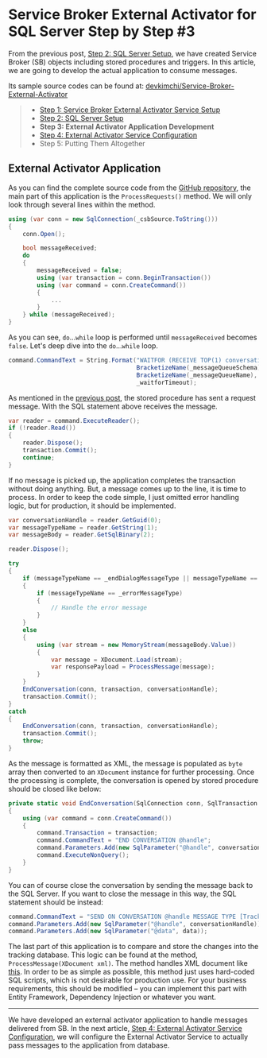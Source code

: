 # Service Broker External Activator for SQL Server Step by Step #3 #

From the previous post, [Step 2: SQL Server Setup](http://devkimchi.com/831/service-broker-external-activator-for-sql-server-step-by-step-2/), we have created Service Broker (SB) objects including stored procedures and triggers. In this article, we are going to develop the actual application to consume messages.

Its sample source codes can be found at: [devkimchi/Service-Broker-External-Activator](https://github.com/devkimchi/Service-Broker-External-Activator)

> * [Step 1: Service Broker External Activator Service Setup](http://devkimchi.com/811/service-broker-external-activator-for-sql-server-step-by-step-1/)
> * [Step 2: SQL Server Setup](http://devkimchi.com/831/service-broker-external-activator-for-sql-server-step-by-step-2/)
> * **Step 3: External Activator Application Development**
> * [Step 4: External Activator Service Configuration](http://devkimchi.com/951/service-broker-external-activator-for-sql-server-step-by-step-4/)
> * Step 5: Putting Them Altogether


## External Activator Application ##

As you can find the complete source code from the [GitHub repository](https://github.com/devkimchi/Service-Broker-External-Activator/blob/master/SourceCodes/02_Apps/SbeaSample.ConsoleApp/Program.cs), the main part of this application is the `ProcessRequests()` method. We will only look through several lines within the method.

```csharp
using (var conn = new SqlConnection(_csbSource.ToString()))
{
    conn.Open();

    bool messageReceived;
    do
    {
        messageReceived = false;
        using (var transaction = conn.BeginTransaction())
        using (var command = conn.CreateCommand())
        {
            ...
        }
    } while (messageReceived);
}
```

As you can see, `do`...`while` loop is performed until `messageReceived` becomes `false`. Let's deep dive into the `do`...`while` loop.

```csharp
command.CommandText = String.Format("WAITFOR (RECEIVE TOP(1) conversation_handle, message_type_name, message_body FROM {0}.{1}), TIMEOUT {2}",
                                    BracketizeName(_messageQueueSchema),
                                    BracketizeName(_messageQueueName),
                                    _waitforTimeout);
```

As mentioned in the [previous post](http://devkimchi.com/831/service-broker-external-activator-for-sql-server-step-by-step-2/#creating-stored-procedures), the stored procedure has sent a request message. With the SQL statement above receives the message.


```csharp
var reader = command.ExecuteReader();
if (!reader.Read())
{
    reader.Dispose();
    transaction.Commit();
    continue;
}
```

If no message is picked up, the application completes the transaction without doing anything. But, a message comes up to the line, it is time to process. In order to keep the code simple, I just omitted error handling logic, but for production, it should be implemented.


```csharp
var conversationHandle = reader.GetGuid(0);
var messageTypeName = reader.GetString(1);
var messageBody = reader.GetSqlBinary(2);

reader.Dispose();

try
{
    if (messageTypeName == _endDialogMessageType || messageTypeName == _errorMessageType)
    {
        if (messageTypeName == _errorMessageType)
        {
            // Handle the error message
        }
    }
    else
    {
        using (var stream = new MemoryStream(messageBody.Value))
        {
            var message = XDocument.Load(stream);
            var responsePayload = ProcessMessage(message);
        }
    }
    EndConversation(conn, transaction, conversationHandle);
    transaction.Commit();
}
catch
{
    EndConversation(conn, transaction, conversationHandle);
    transaction.Commit();
    throw;
}
```

As the message is formatted as XML, the message is populated as `byte` array then converted to an `XDocument` instance for further processing. Once the processing is complete, the conversation is opened by stored procedure should be closed like below:

```csharp
private static void EndConversation(SqlConnection conn, SqlTransaction transaction, Guid conversationHandle)
{
    using (var command = conn.CreateCommand())
    {
        command.Transaction = transaction;
        command.CommandText = "END CONVERSATION @handle";
        command.Parameters.Add(new SqlParameter("@handle", conversationHandle));
        command.ExecuteNonQuery();
    }
}
``` 

You can of course close the conversation by sending the message back to the SQL Server. If you want to close the message in this way, the SQL statement should be instead:

```csharp
command.CommandText = "SEND ON CONVERSATION @handle MESSAGE TYPE [TrackingResponse] (@data)";
command.Parameters.Add(new SqlParameter("@handle", conversationHandle));
command.Parameters.Add(new SqlParameter("@data", data));
```

The last part of this application is to compare and store the changes into the tracking database. This logic can be found at the method, `ProcessMessage(XDocument xml)`. The method handles XML document like [this](https://github.com/devkimchi/Service-Broker-External-Activator/blob/dev/Documents/Samples/SampleMessage.xml). In order to be as simple as possible, this method just uses hard-coded SQL scripts, which is not desirable for production use. For your business requirements, this should be modified &ndash; you can implement this part with Entity Framework, Dependency Injection or whatever you want.


---
We have developed an external activator application to handle messages delivered from SB. In the next article, [Step 4: External Activator Service Configuration](http://devkimchi.com/951/service-broker-external-activator-for-sql-server-step-by-step-4/), we will configure the External Activator Service to actually pass messages to the application from database.
